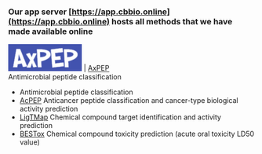 ### Our app server [https://app.cbbio.online](https://app.cbbio.online) hosts all methods that we have made available online

<img src="images/axpep-logo.jpg" width="150"> | [AxPEP](https://app.cbbio.online/ampep/home)<br />Antimicrobial peptide classification 

-  Antimicrobial peptide classification 
- [AcPEP](https://app.cbbio.online/acpep/home) Anticancer peptide classification and cancer-type biological activity prediction 
- [LigTMap](https://cbbio.online/LigTMap) Chemical compound target identification and activity prediction 
- [BESTox](https://app.cbbio.online/bestox/home) Chemical compound toxicity prediction (acute oral toxicity LD50 value)
